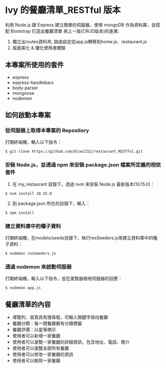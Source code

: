 # Ivy 的餐廳清單\_RESTful 版本

利用 Node.js 跟 Express 建立簡單的伺服器，使用 mongoDB 作為資料庫，並搭配 Bootstrap 打造出餐廳清單
與上一版(CRUD版本)的差異: 
1. 獨立出routes資料夾, 路由設定從app.js轉移到home.js、restaurant.js
2. 版面美化 & 優化使用者體驗

## 本專案所使用的套件

- express
- express-handlebars
- body-parser
- mongoose
- nodemon

## 如何啟動本專案

### 從伺服器上取得本專案的 Repository

打開終端機，輸入以下指令：

```
$ git clone https://github.com/blue1152/restaurant_RESTful.git
```

### 安裝 Node.js，並透過 npm 來安裝 package.json 檔案所定義的相依套件

1. 在 my_restaurant 目錄下，透過 nvm 來安裝 Node.js 最新版本(10.15.0)：

```
$ nvm install 10.15.0
```

2. 到 package.json 所在的目錄下，輸入：

```
$ npm install
```

### 建立資料庫中的種子資料

打開終端機，在models/seeds目錄下，執行resSeeders.js來建立資料庫中的種子資料：

```
$ nodemon resSeeders.js
```

### 透過 nodemon 來啟動伺服器

打開終端機，輸入以下指令，並在瀏覽器檢視伺服器的回應：

```
$ nodemon app.js
```

## 餐廳清單的內容

- 導覽列、首頁具有搜尋框，可輸入關鍵字尋找餐廳
- 餐廳分類：每一間餐廳都有分類標籤
- 餐廳評價：以星等標示
- 使用者可以新增一家餐廳
- 使用者可以瀏覽一家餐廳的詳細資訊，包含地址、電話、簡介
- 使用者可以瀏覽全部所有餐廳
- 使用者可以修改一家餐廳的資訊
- 使用者可以刪除一家餐廳
